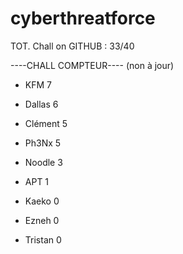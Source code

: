 # cyberthreatforce

TOT. Chall on GITHUB : 33/40

----CHALL COMPTEUR---- (non à jour)

* KFM 	7
* Dallas 	6
* Clément 5
* Ph3Nx   5
* Noodle 	3
* APT 	1

* Kaeko	0
* Ezneh	0
* Tristan	0
